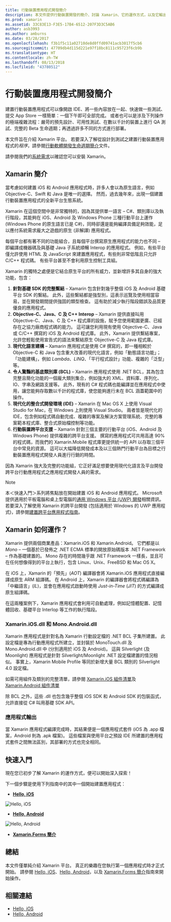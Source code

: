 ```yaml
---
title: 行動裝置應用程式開發簡介
description: 本文件提供行動裝置開發的簡介、討論 Xamarin、它的運作方式，以及它輸出的應用程式。
ms.prod: xamarin
ms.assetid: 33C83E13-F3E5-17B4-6512-207F3D3C5AB6
author: asb3993
ms.author: amburns
ms.date: 03/28/2017
ms.openlocfilehash: f3b1f5c11a02710de8d0ffd09741acb3017f5cb6
ms.sourcegitcommit: 47709db4d115d221e97f18bc8111c95723f6cb9b
ms.translationtype: HT
ms.contentlocale: zh-TW
ms.lasthandoff: 08/13/2018
ms.locfileid: "43780512"
---
```

# <a name="introduction-to-mobile-development"></a>行動裝置應用程式開發簡介

建置行動裝置應用程式可以像開啟 IDE、將一些內容放在一起、快速做一些測試、提交 App Store 一樣簡單：一個下午即可全部完成。 或者也可以是涉及下列操作的極端複雜流程：嚴苛的預先設計、可用性測試、在數以千計的裝置上進行 QA 測試、完整的 Beta 生命週期；再透過許多不同的方式進行部署。

本文件旨在介紹 Xamarin 平台。 若要深入了解從設計到測試之建置行動裝置應用程式的*程序*，請參閱[行動軟體開發生命週期簡介](~/cross-platform/get-started/introduction-to-mobile-sdlc.md)文件。

請參閱我們的[系統需求](~/cross-platform/get-started/requirements.md#macos-requirements)以確認您可以安裝 Xamarin。

## <a name="introduction-to-xamarin"></a>Xamarin 簡介

當考慮如何建置 iOS 和 Android 應用程式時，許多人會以為原生語言，例如 Objective-C、Swift 和 Java 是唯一的選擇。 然而，過去幾年來，出現一個建置行動裝置應用程式的全新平台生態系統。

Xamarin 在這個空間中是非常獨特的，因為其提供單一語言 – C#、類別庫以及執行階段，其能夠在 iOS、Android 及 Windows Phone 三種行動平台上運作 (Windows Phone 的原生語言已是 C#)，同時卻還是能夠編譯具備足夠效能，足以應付系統需求龐大之遊戲的原生 (非解譯) 應用程式。

每個平台都有著不同的功能組合，且每個平台撰寫原生應用程式的能力也不同 – 即編譯成機器碼及與基礎 Java 子系統順暢 Interop 的應用程式。 例如，有些平台僅允許使用 HTML 及 JavaScript 來建置應用程式，有些則非常低階且只允許 C/C++ 程式碼。 有些平台甚至不會利用原生控制工具組。

Xamarin 的獨特之處便是它結合原生平台的所有威力，並新增許多其自身的強大功能，包含：

1.   **針對基礎 SDK 的完整繫結** – Xamarin 包含針對幾乎整個 iOS 及 Android 基礎平台 SDK 的繫結。 此外，這些繫結都是強型別，這表示巡覽及使用相當容易，並在開發期間提供強固的類型檢查。 這有助於減少執行階段錯誤及品質更優良的應用程式。
1.   **Objective-C、Java、C 及 C++ Interop** – Xamarin 提供直接叫用 Objective-C、Java、C 及 C++ 程式庫的設施，賦予您使用範圍更廣、已經存在之協力廠商程式碼的能力。 這可讓您利用現有使用 Objective-C、Java 或 C/C++ 撰寫的 iOS 及 Android 程式庫。 此外，Xamarin 提供繫結專案，允許您輕鬆使用宣告式的語法來繫結原生 Objective-C 及 Java 程式庫。
1.   **現代化語言建構** – Xamarin 應用程式是使用 C# 撰寫的，即一種相較於 Objective-C 和 Java 包含重大改善的現代化語言，例如「動態語言功能」；「功能建構」，例如 *Lambda*、*LINQ*、「平行程式設計」功能、複雜的「泛型」等。
1.   **令人驚豔的基底類別庫 (BCL)** – Xamarin 應用程式使用 .NET BCL，其為包含完整且簡化功能的一個龐大類別集合，例如強大的 XML、資料庫、序列化、IO、字串及網路支援等。 此外，現有的 C# 程式碼也能編譯並在應用程式中使用，讓您能夠存取數以千計的程式庫，使您能夠進行未在 BCL 涵蓋範圍中的操作。
1.   **現代化的整合式開發環境 (IDE)** – Xamarin 在 Mac OS X 上使用 Visual Studio for Mac，在 Windows 上則使用 Visual Studio。 兩者皆是現代化的 IDE，包含例如程式碼自動完成、複雜的專案及解決方案管理系統、完整的專案範本程式庫、整合式原始檔控制等功能。
1.   **行動裝置跨平台支援** – Xamarin 針對三個主要的行動平台 (iOS、Android 及 Windows Phone) 提供複雜的跨平台支援。 撰寫的應用程式可共用高達 90% 的程式碼，而我們的 Xamarin.Mobile 程式庫更提供統一的 API 以存取三個平台中常見的資源。 這可以大幅降低開發成本及以三個熱門行動平台為目標之行動裝置應用程式開發人員進行行銷的時間。


因為 Xamarin 強大及完整的功能組，它正好滿足想要使用現代化語言及平台開發跨平台行動應用程式之應用程式開發人員的需求。


> [!NOTE]
> 本＜快速入門＞系列將焦點放在開始建置 iOS 和 Android 應用程式。 Microsoft 提供適用於平板電腦和桌上型電腦的[通用 Windows 平台 (UWP) 開發](https://docs.microsoft.com/windows/uwp/develop/)相關資訊。 若要深入了解使用 Xamarin 的跨平台開發 (包括適用於 Windows 的 UWP 應用程式)，請參閱[建置跨平台應用程式指南](~/cross-platform/app-fundamentals/building-cross-platform-applications/index.md)。



## <a name="how-does-xamarin-work"></a>Xamarin 如何運作？

Xamarin 提供兩個商業產品：Xamarin.iOS 和 Xamarin.Android。 它們都是以 *Mono* – 一個基於已發佈之 .NET ECMA 標準的開放原始碼版本 .NET Framework – 作為基礎建置的。 Mono 存在的時間幾乎跟 .NET Framework 一樣長，並且可在任何想像得到的平台上執行，包含 Linux、Unix、FreeBSD 和 Mac OS X。

在 iOS 上，Xamarin 的「預先」(*AOT*) 編譯器會將 Xamarin.iOS 應用程式直接編譯成原生 ARM 組譯碼。 在 Android 上，Xamarin 的編譯器會將程式碼編譯為「中繼語言」(*IL*)，並會在應用程式啟動時使用 *Just-in-Time* (*JIT*) 的方式編譯成原生組譯碼。

在這兩種案例下，Xamarin 應用程式會利用可自動處理，例如記憶體配置、記憶體回收、基礎平台 Interlop 等工作的執行階段。



### <a name="xamariniosdll-and-monoandroiddll"></a>Xamarin.iOS.dll 和 Mono.Android.dll

Xamarin 應用程式是針對名為 Xamarin 行動設定檔的 .NET BCL 子集所建置。 此設定檔是專為行動應用程式所建立，並封裝於 MonoTouch.dll 及 Mono.Android.dll 中 (分別適用於 iOS 及 Android)。 這與 Silverlight (及 Moonlight) 應用程式是針對 Silverlight/Moonlight .NET 設定檔建置的情況相似。 事實上，Xamarin Mobile Profile 等同於新增大量 BCL 類別的 Silverlight 4.0 設定檔。

如需可用組件及類別的完整清單，請參閱 [Xamarin.iOS 組件清單](~/cross-platform/internals/available-assemblies.md)及 [Xamarin.Android 組件清單](~/cross-platform/internals/available-assemblies.md)

除 BCL 之外，這些 .dll 也包含幾乎整個 iOS SDK 和 Android SDK 的包裝函式，允許直接從 C# 叫用基礎 SDK API。



### <a name="application-output"></a>應用程式輸出

當 Xamarin 應用程式編譯完成時，其結果便是一個應用程式套件 (iOS 為 .app 檔案，Android 則為 .apk 檔案)。 這些檔案與使用平台之預設 IDE 所建置的應用程式套件之間無法區別，其部署的方式也完全相同。



## <a name="getting-started"></a>快速入門

現在您已初步了解 Xamarin 的運作方式，便可以開始深入探索！

下一個步驟是使用下列指南中的其中一個開始建置應用程式：

* [**Hello, iOS**](~/ios/get-started/hello-ios/index.md)

![](introduction-to-mobile-development-images/ios.png "Hello, iOS")


* [**Hello, Android**](~/android/get-started/hello-android/index.md)

![](introduction-to-mobile-development-images/android.png "Hello, Android")


* [**Xamarin.Forms 簡介**](~/xamarin-forms/get-started/introduction-to-xamarin-forms.md)





## <a name="summary"></a>總結

本文件僅單純介紹 Xamarin 平台。 真正的樂趣在您執行第一個應用程式時才正式開始。 請參閱 [Hello, iOS](~/ios/get-started/hello-ios/index.md)、[Hello, Android](~/android/get-started/hello-android/index.md)，以及 [Xamarin.Forms 簡介](~/xamarin-forms/get-started/introduction-to-xamarin-forms.md)指南來開始操作。


## <a name="related-links"></a>相關連結

- [Hello, iOS](~/ios/get-started/hello-ios/index.md)
- [Hello, Android](~/android/get-started/hello-android/index.md)

